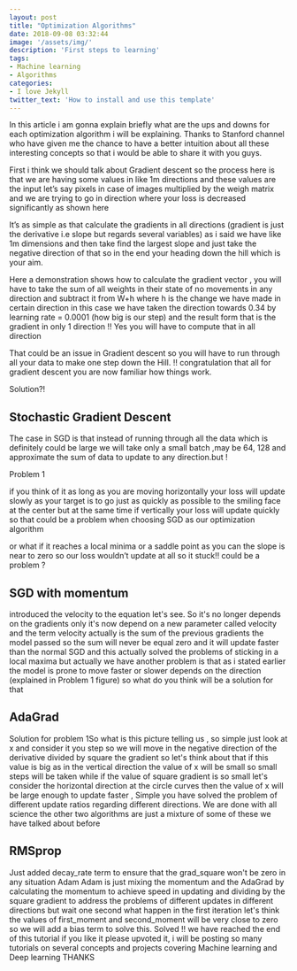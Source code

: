 ```yaml
---
layout: post
title: "Optimization Algorithms"
date: 2018-09-08 03:32:44
image: '/assets/img/'
description: 'First steps to learning'
tags:
- Machine learning
- Algorithms
categories:
- I love Jekyll
twitter_text: 'How to install and use this template'
---
```


In this article i am gonna explain briefly what are the ups and downs for each optimization algorithm i will be explaining. Thanks to Stanford channel who have given me the chance to have a better intuition about all these interesting concepts so that i would be able to share it with you guys.

First i think we should talk about Gradient descent so the process here is that we are having some values in like 1m directions and these values are the input let’s say pixels in case of images multiplied by the weigh matrix and we are trying to go in direction where your loss is decreased significantly as shown here

It’s as simple as that calculate the gradients in all directions (gradient is just the derivative i.e slope but regards several variables) as i said we have like 1m dimensions and then take find the largest slope and just take the negative direction of that so in the end your heading down the hill which is your aim.

  Here a demonstration shows how to calculate the gradient vector , you will have to take the sum of all weights in their state of no movements in any direction and subtract it from W+h where h is the change we have made in certain direction in this case we have taken the direction towards 0.34 by learning rate = 0.0001 (how big is our step) and the result form that is the gradient in only 1 direction !! Yes you will have to compute that in all direction

That could be an issue in Gradient descent so you will have to run through all your data to make one step down the Hill. !! congratulation that all for gradient descent you are now familiar how things work.

Solution?!

## Stochastic Gradient Descent

The case in SGD is that instead of running through all the data which is definitely could be large we will take only a small batch ,may be 64, 128 and approximate the sum of data to update to any direction.but !

Problem 1

if you think of it as long as you are moving horizontally your loss will update slowly as your target is to go just as quickly as possible to the smiling face at the center but at the same time if vertically your loss will update quickly so that could be a problem when choosing SGD as our optimization algorithm

or what if it reaches a local minima or a saddle point as you can the slope is near to zero so our loss wouldn’t update at all so it stuck!! could be a problem ?
## SGD with momentum
introduced the velocity to the equation let's see.
So it's no longer depends on the gradients only it's now depend on a new parameter called velocity and the term velocity actually is the sum of the previous gradients the model passed so the sum will never be equal zero and it will update faster than the normal SGD
and this actually solved the problems of sticking in a local maxima but actually we have another problem is that as i stated earlier the model is prone to move faster or slower depends on the direction (explained in Problem 1 figure) so what do you think will be a solution for that
## AdaGrad
Solution for problem 1So what is this picture telling us , so simple just look at x and consider it you step so we will move in the negative direction of the derivative divided by square the gradient so let's think about that if this value is big as in the vertical direction the value of x will be small so small steps will be taken while if the value of square gradient is so small let's consider the horizontal direction at the circle curves then the value of x will be large enough to update faster , Simple you have solved the problem of different update ratios regarding different directions.
We are done with all science the other two algorithms are just a mixture of some of these we have talked about before
## RMSprop
Just added decay_rate term to ensure that the grad_square won't be zero in any situation
Adam
Adam is just mixing the momentum and the AdaGrad by calculating the momentum to achieve speed in updating and dividing by the square gradient to address the problems of different updates in different directions but wait one second what happen in the first iteration let's think the values of first_moment and second_moment will be very close to zero so we will add a bias term to solve this.
Solved !!
we have reached the end of this tutorial if you like it please upvoted it, i will be posting so many tutorials on several concepts and projects covering Machine learning and Deep learning
THANKS
